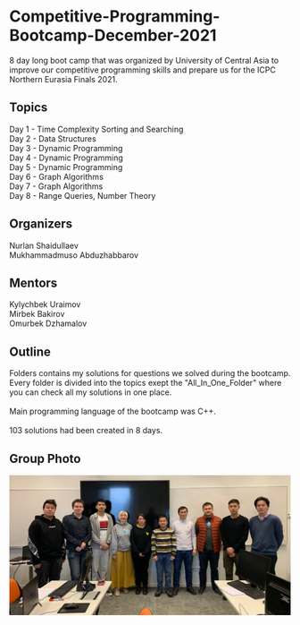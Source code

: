 # Competitive-Programming-Bootcamp-December-2021
8 day long boot camp that was organized by University of Central Asia to improve our competitive programming skills and prepare us for the ICPC Northern Eurasia Finals 2021.

## Topics

Day 1 - Time Complexity Sorting and Searching <br />
Day 2 - Data Structures <br />
Day 3 - Dynamic Programming <br />
Day 4 - Dynamic Programming <br />
Day 5 - Dynamic Programming <br />
Day 6 - Graph Algorithms <br />
Day 7 - Graph Algorithms <br />
Day 8 - Range Queries, Number Theory <br />

## Organizers
Nurlan Shaidullaev <br />
Mukhammadmuso Abduzhabbarov <br />

## Mentors
Kylychbek Uraimov  <br />
Mirbek Bakirov  <br />
Omurbek Dzhamalov  <br />

## Outline
Folders contains my solutions for questions we solved during the bootcamp. Every folder is divided into the topics exept the "All_In_One_Folder" where you can check all my solutions in one place.
<br />
<br />
Main programming language of the bootcamp was C++.
<br />
<br />
103 solutions had been created in 8 days.



## Group Photo
![](img.jpg)
